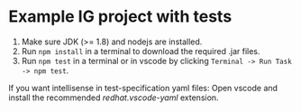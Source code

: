 # Example IG project with tests

1. Make sure JDK (>= 1.8) and nodejs are installed.
2. Run `npm install` in a terminal to download the required .jar files.
3. Run `npm test` in a terminal or in vscode by clicking `Terminal -> Run Task -> npm test`.

If you want intellisense in test-specification yaml files: Open vscode and install the recommended *redhat.vscode-yaml* extension.
